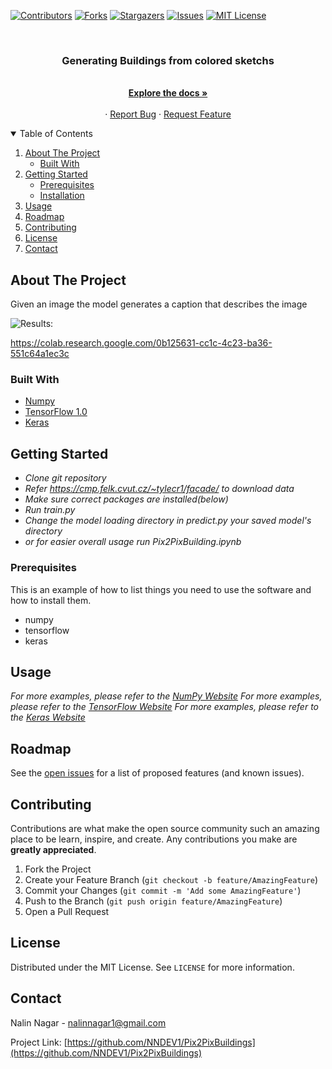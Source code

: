[![Contributors][contributors-shield]][contributors-url]
[![Forks][forks-shield]][forks-url]
[![Stargazers][stars-shield]][stars-url]
[![Issues][issues-shield]][issues-url]
[![MIT License][license-shield]][license-url]




<!-- PROJECT LOGO -->
<br />
<p align="center">
  <a href="https://github.com/NNDEV1/Pix2PixBuildings">
  </a>

  <h3 align="center">Generating Buildings from colored sketchs</h3>

  <p align="center">
    <br />
    <a href="https://github.com/NNDEV1/Pix2PixBuildings"><strong>Explore the docs »</strong></a>
    <br />
    <br />
    ·
    <a href="https://github.com/NNDEV1/Pix2PixBuildings/issues">Report Bug</a>
    ·
    <a href="https://github.com/NNDEV1/Pix2PixBuildings/issues">Request Feature</a>
  </p>
</p>



<!-- TABLE OF CONTENTS -->
<details open="open">
  <summary>Table of Contents</summary>
  <ol>
    <li>
      <a href="#about-the-project">About The Project</a>
      <ul>
        <li><a href="#built-with">Built With</a></li>
      </ul>
    </li>
    <li>
      <a href="#getting-started">Getting Started</a>
      <ul>
        <li><a href="#prerequisites">Prerequisites</a></li>
        <li><a href="#installation">Installation</a></li>
      </ul>
    </li>
    <li><a href="#usage">Usage</a></li>
    <li><a href="#roadmap">Roadmap</a></li>
    <li><a href="#contributing">Contributing</a></li>
    <li><a href="#license">License</a></li>
    <li><a href="#contact">Contact</a></li>
  </ol>
</details>



<!-- ABOUT THE PROJECT -->
## About The Project

Given an image the model generates a caption that describes the image

![Results:](https://colab.research.google.com/0b125631-cc1c-4c23-ba36-551c64a1ec3c)

https://colab.research.google.com/0b125631-cc1c-4c23-ba36-551c64a1ec3c

### Built With

* [Numpy](https://numpy.org)
* [TensorFlow 1.0](https://tensorflow.org)
* [Keras](https://keras.io)



<!-- GETTING STARTED -->
## Getting Started

* *Clone git repository*
* *Refer https://cmp.felk.cvut.cz/~tylecr1/facade/ to download data*
* *Make sure correct packages are installed(below)*
* *Run train.py*
* *Change the model loading directory in predict.py your saved model's directory*
* *or for easier overall usage run Pix2PixBuilding.ipynb*

### Prerequisites

This is an example of how to list things you need to use the software and how to install them.
* numpy
* tensorflow
* keras


<!-- USAGE EXAMPLES -->
## Usage

_For more examples, please refer to the [NumPy Website](https://numpy.org)_
_For more examples, please refer to the [TensorFlow Website](https://tensorflow.org)_
_For more examples, please refer to the [Keras Website](https://keras.io)_



<!-- ROADMAP -->
## Roadmap

See the [open issues](https://github.com/NNDEV1/Pix2PixBuildings/issues) for a list of proposed features (and known issues).



<!-- CONTRIBUTING -->
## Contributing

Contributions are what make the open source community such an amazing place to be learn, inspire, and create. Any contributions you make are **greatly appreciated**.

1. Fork the Project
2. Create your Feature Branch (`git checkout -b feature/AmazingFeature`)
3. Commit your Changes (`git commit -m 'Add some AmazingFeature'`)
4. Push to the Branch (`git push origin feature/AmazingFeature`)
5. Open a Pull Request



<!-- LICENSE -->
## License

Distributed under the MIT License. See `LICENSE` for more information.



<!-- CONTACT -->
## Contact

Nalin Nagar - nalinnagar1@gmail.com

Project Link: [https://github.com/NNDEV1/Pix2PixBuildings](https://github.com/NNDEV1/Pix2PixBuildings)



<!-- MARKDOWN LINKS & IMAGES -->
<!-- https://www.markdownguide.org/basic-syntax/#reference-style-links -->
[contributors-shield]: https://img.shields.io/github/contributors/NNDEV1/Pix2PixBuildings.svg?style=for-the-badge
[contributors-url]: https://github.com/NNDEV1/Pix2PixBuildings/graphs/contributors
[forks-shield]: https://img.shields.io/github/forks/NNDEV1/Pix2PixBuildings.svg?style=for-the-badge
[forks-url]: https://github.com/NNDEV1/Pix2PixBuildings/network/members
[stars-shield]: https://img.shields.io/github/stars/NNDEV1/Pix2PixBuildings.svg?style=for-the-badge
[stars-url]: https://github.com/NNDEV1/Pix2PixBuildings/stargazers
[issues-shield]: https://img.shields.io/github/issues/NNDEV1/Pix2PixBuildings.svg?style=for-the-badge
[issues-url]: https://github.com/NNDEV1/Pix2PixBuildings/issues
[license-shield]: https://img.shields.io/github/license/NNDEV1/Pix2PixBuildings.svg?style=for-the-badge
[license-url]: https://github.com/NNDEV1/Pix2PixBuildings/blob/master/LICENSE.txt
